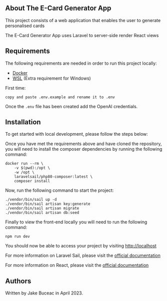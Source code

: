 ## About The E-Card Generator App

This project consists of a web application that enables the user to generate personalised cards

The E-Card Generator App uses Laravel to server-side render React views

## Requirements

The following requirements are needed in order to run this project locally:

- [Docker](https://www.docker.com/get-started)
- [WSL](https://docs.microsoft.com/en-us/windows/wsl/install) (Extra requirement for Windows)

First time:

```shell
copy and paste .env.example and rename it to .env
```

Once the ```.env``` file has been created add the OpenAI credentials.

## Installation

To get started with local development, please follow the steps below:

Once you have met the requirements above and have cloned the repository, you will need to install the composer dependencies
by running the following command:

```shell
docker run --rm \
    -v $(pwd):/opt \
    -w /opt \
    laravelsail/php80-composer:latest \
    composer install
```

Now, run the following command to start the project:

```shell
./vendor/bin/sail up -d
./vendor/bin/sail artisan key:generate
./vendor/bin/sail artisan migrate
./vendor/bin/sail artisan db:seed
```

Finally to view the front-end locally you will need to run the following command:

```shell
npm run dev
```

You should now be able to access your project by visiting [http://localhost](http://localhost)

For more information on Laravel Sail, please visit the [official documentation](https://laravel.com/docs/8.x/sail)

For more information on React, please visit the [official documentation](https://legacy.reactjs.org/docs/getting-started.html)

## Authors

Written by Jake Buceac in April 2023.
